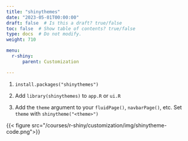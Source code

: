 ```yaml
---
title: "shinythemes"
date: "2023-05-01T00:00:00"
draft: false  # Is this a draft? true/false
toc: false  # Show table of contents? true/false
type: docs  # Do not modify.
weight: 710

menu:
  r-shiny:
      parent: Customization

---
```


1. `install.packages("shinythemes")`

2. Add `library(shinythemes)` to `app.R` or `ui.R`

3. Add the `theme` argument to your `fluidPage()`, `navbarPage()`, etc. Set `theme` with `shinytheme("<theme>")`

{{< figure src="/courses/r-shiny/customization/img/shinytheme-code.png">}}
